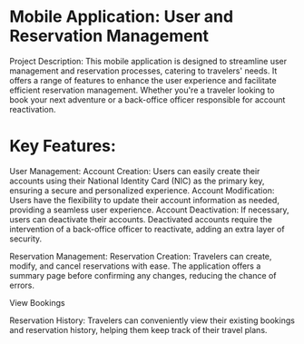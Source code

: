 # Mobile Application: User and Reservation Management

Project Description:
This mobile application is designed to streamline user management and reservation processes, catering to travelers' needs. It offers a range of features to enhance the user experience and facilitate efficient reservation management. Whether you're a traveler looking to book your next adventure or a back-office officer responsible for account reactivation.
# Key Features:

User Management:
Account Creation: Users can easily create their accounts using their National Identity Card (NIC) as the primary key, ensuring a secure and personalized experience.
Account Modification: Users have the flexibility to update their account information as needed, providing a seamless user experience.
Account Deactivation: If necessary, users can deactivate their accounts. Deactivated accounts require the intervention of a back-office officer to reactivate, adding an extra layer of security.

Reservation Management:
Reservation Creation: Travelers can create, modify, and cancel reservations with ease. The application offers a summary page before confirming any changes, reducing the chance of errors.

View Bookings

Reservation History: Travelers can conveniently view their existing bookings and reservation history, helping them keep track of their travel plans.
